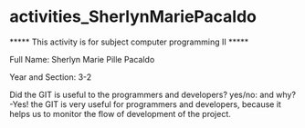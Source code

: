 # activities_SherlynMariePacaldo

***** This activity is for subject computer programming II ***** 

Full Name: Sherlyn Marie Pille Pacaldo 

Year and Section: 3-2 

Did the GIT is useful to the programmers and developers? yes/no: and why? -Yes! the GIT is very useful for programmers and developers, because it helps us to monitor the flow of development of the project.
